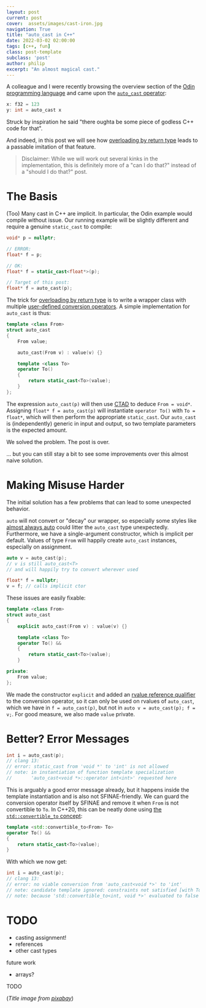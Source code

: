 ```yaml
---
layout: post
current: post
cover:  assets/images/cast-iron.jpg
navigation: True
title: "auto_cast in C++"
date: 2022-03-02 02:00:00
tags: [c++, fun]
class: post-template
subclass: 'post'
author: philip
excerpt: "An almost magical cast."
---
```


A colleague and I were recently browsing the overview section of the [Odin programming language](https://odin-lang.org/) and came upon the [`auto_cast` operator](https://odin-lang.org/docs/overview/#auto-cast-operation):

```cpp
x: f32 = 123
y: int = auto_cast x
```

Struck by inspiration he said "there oughta be some piece of godless C++ code for that".

And indeed, in this post we will see how [overloading by return type](/blog/2020/10/10/return-type-overloading) leads to a passable imitation of that feature.

> Disclaimer: While we will work out several kinks in the implementation, this is definitely more of a "can I do that?" instead of a "should I do that?" post.

# The Basis

(Too) Many cast in C++ are implicit.
In particular, the Odin example would compile without issue.
Our running example will be slightly different and require a genuine `static_cast` to compile:

```cpp
void* p = nullptr;

// ERROR:
float* f = p;

// OK:
float* f = static_cast<float*>(p);

// Target of this post:
float* f = auto_cast(p);
```

The trick for [overloading by return type](/blog/2020/10/10/return-type-overloading) is to write a wrapper class with multiple [user-defined conversion operators](https://en.cppreference.com/w/cpp/language/cast_operator).
A simple implementation for `auto_cast` is thus:

```cpp
template <class From>
struct auto_cast
{
    From value;

    auto_cast(From v) : value(v) {}

    template <class To>
    operator To() 
    { 
        return static_cast<To>(value); 
    }
};
```

The expression `auto_cast(p)` will then use [CTAD](https://en.cppreference.com/w/cpp/language/class_template_argument_deduction) to deduce `From = void*`.
Assigning `float* f = auto_cast(p)` will instantiate `operator To()` with `To = float*`, which will then perform the appropriate `static_cast`.
Our `auto_cast` is (independently) generic in input and output, so two template parameters is the expected amount.

We solved the problem.
The post is over.

... but you can still stay a bit to see some improvements over this almost naive solution.


# Making Misuse Harder

The initial solution has a few problems that can lead to some unexpected behavior.

`auto` will not convert or "decay" our wrapper, so especially some styles like [almost always auto](https://herbsutter.com/2013/08/12/gotw-94-solution-aaa-style-almost-always-auto/) could litter the `auto_cast` type unexpectedly.
Furthermore, we have a single-argument constructor, which is implicit per default.
Values of type `From` will happily create `auto_cast` instances, especially on assignment.

```cpp
auto v = auto_cast(p);
// v is still auto_cast<T>
// and will happily try to convert wherever used

float* f = nullptr;
v = f; // calls implicit ctor
```

These issues are easily fixable:

```cpp
template <class From>
struct auto_cast
{
    explicit auto_cast(From v) : value(v) {}

    template <class To>
    operator To() &&
    { 
        return static_cast<To>(value); 
    }

private:
    From value;
};
```

We made the constructor `explicit` and added an [rvalue reference qualifier](https://en.cppreference.com/w/cpp/language/member_functions#ref-qualified_member_functions) to the conversion operator, so it can only be used on rvalues of `auto_cast`, which we have in `f = auto_cast(p)`, but not in `auto v = auto_cast(p); f = v;`.
For good measure, we also made `value` private.

# Better? Error Messages

```cpp
int i = auto_cast(p);
// clang 13:
// error: static_cast from 'void *' to 'int' is not allowed
// note: in instantiation of function template specialization 
//       'auto_cast<void *>::operator int<int>' requested here
```

This is arguably a good error message already, but it happens inside the template instantiation and is also not SFINAE-friendly.
We can guard the conversion operator itself by SFINAE and remove it when `From` is not convertible to `To`.
In C++20, this can be neatly done using [the `std::convertible_to` concept](https://en.cppreference.com/w/cpp/concepts/convertible_to):

```cpp
template <std::convertible_to<From> To>
operator To() &&
{ 
    return static_cast<To>(value); 
}
```

With which we now get:

```cpp
int i = auto_cast(p);
// clang 13:
// error: no viable conversion from 'auto_cast<void *>' to 'int'
// note: candidate template ignored: constraints not satisfied [with To = int]
// note: because 'std::convertible_to<int, void *>' evaluated to false
```


# TODO

* casting assignment!
* references
* other cast types

future work
* arrays?

TODO

(_Title image from [pixabay](https://pixabay.com/photos/drain-domain-domna-slag-2747070/)_)
